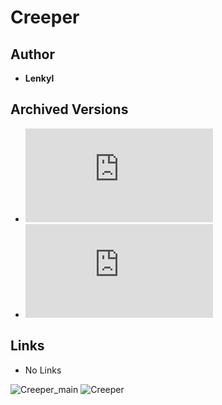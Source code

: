 <detail>

# Creeper  
  
>
  
## Author 
- **Lenkyl** 

## Archived Versions 
- ![Creeper 1.0](https://github.com/masato462/Minicraft-Rebuild-and-Mod-Archives/raw/master/minicraft_archives/Minicraft%20Mods/Creeper/minicraft_creeper_mod_1.0.jar) 
- ![Creeper 1.0 - Archive](https://github.com/masato462/Minicraft-Rebuild-and-Mod-Archives/raw/master/minicraft_archives/Minicraft%20Mods/Creeper/minicraft_creeper_mod_1.0.rar) 

## Links
- No Links

![Creeper_main](https://github.com/masato462/Minicraft-Rebuild-and-Mod-Archives/blob/master/minicraft_archives/readme_shot/minicraft-main.png)
![Creeper](https://github.com/masato462/Minicraft-Rebuild-and-Mod-Archives/blob/master/minicraft_archives/readme_shot/creeper.png)
</detail>
<p>

<detail>